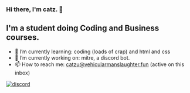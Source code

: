 ### Hi there, I'm catz. 👋
## **I'm a student doing Coding and Business courses.**


- 🌱 I’m currently learning: coding (loads of crap) and html and css
- 🔭 I’m currently working on: mitre, a discord bot.
- 📫 How to reach me: catzu@vehicularmanslaughter.fun (active on this inbox)

<a href="https://discord.com/users/459268741138612226"><img src="https://discord.c99.nl/widget/theme-2/889154339535458335.png" alt="discord"/></a>
